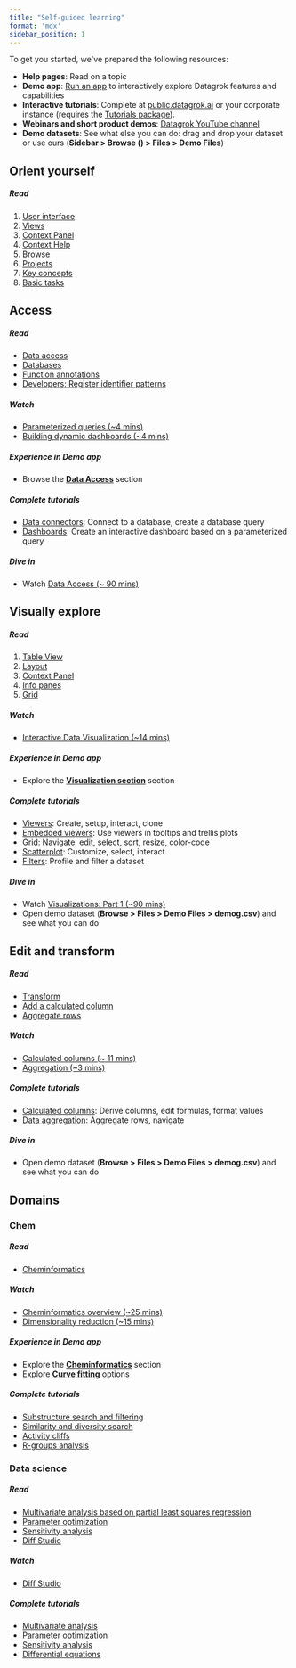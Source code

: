 ```yaml
---
title: "Self-guided learning"
format: 'mdx'
sidebar_position: 1
---
```


To get you started, we've prepared the following resources:

* **Help pages**: Read on a topic
* **Demo app**: [Run an app](https://public.datagrok.ai/browse/tutorials.demoapp) to interactively explore Datagrok features and capabilities
* **Interactive tutorials**: Complete at [public.datagrok.ai](https://public.datagrok.ai/browse/tutorials.trackoverview) or your corporate instance (requires the [Tutorials package](https://github.com/datagrok-ai/public/tree/master/packages/Tutorials)).
* **Webinars and short product demos**: [Datagrok YouTube channel](https://www.youtube.com/@Datagrok)
* **Demo datasets**: See what else you can do: drag and drop your dataset or use ours (**Sidebar > Browse (<FAIcon icon="fa-solid fa-compass"/>) > Files > Demo Files**)

## Orient yourself

<h5>Read</h5>

1. [User interface](../navigation/navigation.md)
1. [Views](../navigation/views/views.md)
1. [Context Panel](../navigation/panels/panels.md#context-panel)
1. [Context Help](../navigation/panels/panels.md#context-help)
1. [Browse](../navigation/views/browse.md)
1. [Projects](../concepts/project/project.md)
1. [Key concepts](../concepts/concepts.md)
1. [Basic tasks](../navigation/basic-tasks/basic-tasks.md)

<!---

<h5>Watch</h5>

<h5>Complete tutorials</h5>

|Tutorial <div style={{ width:245 }}></div>  |   Description <div style={{ width:530 }}></div> |
|-----------------------|--------------|
|        | <li></li><li></li><li></li> |
|        | <li></li><li></li><li></li> |
|        | <li></li><li></li><li></li> |

<h5>Dive in</h5>

--->

## Access

<h5>Read</h5>

* [Data access](../../access/access.md)
* [Databases](../../access/databases/databases.md)
* [Function annotations](../concepts/functions/func-params-annotation.md)
* [Developers: Register identifier patterns](../../develop/how-to/register-identifiers.md)

<h5>Watch</h5>

* [Parameterized queries (~4 mins)](https://www.youtube.com/watch?v=sSJp5CXcYKQ&list=PLIRnAn2pMh3nToHhFs3eXpf9xXa195lrN&index=7)
* [Building dynamic dashboards (~4 mins)](https://www.youtube.com/watch?v=TtVjvxMj9Ds)

<h5>Experience in Demo app</h5>

* Browse the [**Data Access**](https://public.datagrok.ai/apps/Tutorials/Demo/Data%20Access) section

<h5>Complete tutorials</h5>

* [Data connectors](https://public.datagrok.ai/apps/tutorials/Tutorials/DataAccess/DataConnectors): Connect to a database, create a database query
* [Dashboards](https://public.datagrok.ai/apps/tutorials/Tutorials/ExploratoryDataAnalysis/Dashboards): Create an interactive dashboard based on a parameterized query 

<h5>Dive in</h5>

* Watch [Data Access (~ 90 mins)](https://www.youtube.com/watch?v=dKrCk38A1m8&list=PLIRnAn2pMh3nToHhFs3eXpf9xXa195lrN&index=4)

## Visually explore

<h5>Read</h5>

1. [Table View](../navigation/views/table-view.md)
1. [Layout](../../visualize/view-layout.md)
1. [Context Panel](../navigation/panels/panels.md#context-panel)
1. [Info panes](../navigation/panels/info-panels.md)
1. [Grid](../../visualize/viewers/grid.md)

<h5>Watch</h5>

* [Interactive Data Visualization (~14 mins)](https://www.youtube.com/watch?v=67LzPsdNrEc&list=PLIRnAn2pMh3nLvDs3NLXkLtsyJeX912GG&index=3)

<h5>Experience in Demo app</h5>

* Explore the [**Visualization section**](https://public.datagrok.ai/apps/Tutorials/Demo/Visualization) section

<h5>Complete tutorials</h5>

* [Viewers](https://public.datagrok.ai/apps/tutorials/Tutorials/ExploratoryDataAnalysis/Viewers): Create, setup, interact, clone
* [Embedded viewers](https://public.datagrok.ai/apps/tutorials/Tutorials/ExploratoryDataAnalysis/EmbeddedViewers): Use viewers in tooltips and trellis plots
* [Grid](https://public.datagrok.ai/apps/tutorials/Tutorials/ExploratoryDataAnalysis/GridCustomization): Navigate, edit, select, sort, resize, color-code
* [Scatterplot](https://public.datagrok.ai/apps/tutorials/Tutorials/ExploratoryDataAnalysis/ScatterPlot): Customize, select, interact
* [Filters](https://public.datagrok.ai/apps/tutorials/Tutorials/ExploratoryDataAnalysis/Filters): Profile and filter a dataset


<!---

Planned:
* Table View
  * Table Manager
  * Column Manager
  * Layouts
  * Context Panel
  * Top menu
* In grid:
  * Pin rows and columns
  * Add summary columns
    * Sparklines
    * Smart forms
    * Form viewer
* Sticky Meta


---->

<h5>Dive in</h5>

* Watch [Visualizations: Part 1 (~90 mins)](https://www.youtube.com/watch?v=wAfEqAMOZzw&list=PLIRnAn2pMh3nLvDs3NLXkLtsyJeX912GG&index=4)
* Open demo dataset (**Browse > Files > Demo Files > demog.csv**) and see what you can do

## Edit and transform

<h5>Read</h5>

* [Transform](../../transform/transform.md)
* [Add a calculated column](../../transform/add-new-column.md)
* [Aggregate rows](../../transform/aggregate-rows.md)

<h5>Watch</h5>

* [Calculated columns (~ 11 mins)](https://www.youtube.com/watch?v=4_NS3q7uvjs&t=1708s)
* [Aggregation (~3 mins)](https://www.youtube.com/watch?v=1EI1w2HECrM)

<h5>Complete tutorials</h5>

* [Calculated columns](https://public.datagrok.ai/apps/tutorials/Tutorials/Datatransformation/CalculatedColumns): Derive columns, edit formulas, format values
* [Data aggregation](https://public.datagrok.ai/apps/tutorials/Tutorials/Datatransformation/DataAggregation): Aggregate rows, navigate

<h5>Dive in</h5>

* Open demo dataset (**Browse > Files > Demo Files > demog.csv**) and see what you can do

## Domains

### Chem

<h5>Read</h5>

* [Cheminformatics](../solutions/domains/chem/chem.md)

<h5>Watch</h5>

* [Cheminformatics overview (~25 mins)](https://www.youtube.com/watch?v=k1NVdTRpYOM&list=PLIRnAn2pMh3nHUxed6p-uw7If24nGENDa&index=2&t=18s)
* [Dimensionality reduction (~15 mins)](https://www.youtube.com/watch?v=RS163zKe7s8&t=2648s)

<h5>Experience in Demo app</h5>

* Explore the [**Cheminformatics**](https://public.datagrok.ai/apps/Tutorials/Demo/Cheminformatics) section
* Explore [**Curve fitting**](https://public.datagrok.ai/apps/Tutorials/Demo/Curves) options

<h5>Complete tutorials</h5>

* [Substructure search and filtering](https://public.datagrok.ai/apps/tutorials/Tutorials/Cheminformatics/SubstructureSearchandFiltering)
* [Similarity and diversity search](https://public.datagrok.ai/apps/tutorials/Tutorials/Cheminformatics/SimilarityandDiversitySearch)  
* [Activity cliffs](https://public.datagrok.ai/apps/tutorials/Tutorials/Cheminformatics/ActivityCliffs) 
* [R-groups analysis](https://public.datagrok.ai/apps/tutorials/Tutorials/Cheminformatics/R-GroupsAnalysis) 

<!----

Planned

|Tutorial                 | Description  |
|-------------------------|--------------|
|Scaffold tree analysis   |<li></li><li></li><li></li> |
|Matched molecular pair   |<li></li><li></li><li></li> |
|Dose-response curves    |<li></li><li></li><li></li> |

--->

### Data science

<h5>Read</h5>

* [Multivariate analysis based on partial least squares regression](../../explore/multivariate-analysis/pls.md)
* [Parameter optimization](../../compute/function-analysis.md#parameter-optimization)
* [Sensitivity analysis](../../compute/function-analysis.md#sensitivity-analysis)
* [Diff Studio](../../compute/diff-studio.md)

<h5>Watch</h5>

* [Diff Studio](https://www.youtube.com/watch?v=RS163zKe7s8&t=160s)

<h5>Complete tutorials</h5>

* [Multivariate analysis](https://public.datagrok.ai/apps/tutorials/Tutorials/MachineLearning/MultivariateAnalysis)
* [Parameter optimization](https://public.datagrok.ai/apps/tutorials/Tutorials/Scientificcomputing/Parameteroptimization)
* [Sensitivity analysis](https://public.datagrok.ai/apps/tutorials/Tutorials/Scientificcomputing/Sensitivityanalysis)
* [Differential equations](https://public.datagrok.ai/apps/tutorials/Tutorials/Scientificcomputing/Differentialequations)

